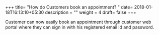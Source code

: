 +++
title= "How do Customers book an appointment? "
date= 2018-01-18T16:13:10+05:30
description = ""
weight = 4
draft= false
+++




Customer can now easily book an appointment through customer web portal where they can sign in with his registered email id and password.


